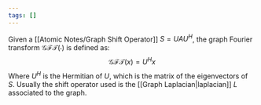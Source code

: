 ```yaml
---
tags: []
---
```

Given a [[Atomic Notes/Graph Shift Operator]] $S=UAU^H$, the graph Fourier transform $\mathcal{GFT}(\cdot)$ is defined as:
$$
\mathcal{GFT}(x)=U^Hx
$$
Where $U^H$ is the Hermitian of $U$, which is the matrix of the eigenvectors of $S$.
Usually the shift operator used is the [[Graph Laplacian|laplacian]] $L$ associated to the graph.